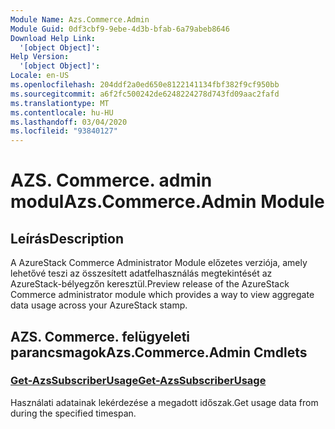 ```yaml
---
Module Name: Azs.Commerce.Admin
Module Guid: 0df3cbf9-9ebe-4d3b-bfab-6a79abeb8646
Download Help Link:
  '[object Object]': 
Help Version:
  '[object Object]': 
Locale: en-US
ms.openlocfilehash: 204ddf2a0ed650e8122141134fbf382f9cf950bb
ms.sourcegitcommit: a6f2fc500242de6248224278d743fd09aac2fafd
ms.translationtype: MT
ms.contentlocale: hu-HU
ms.lasthandoff: 03/04/2020
ms.locfileid: "93840127"
---
```

# <span data-ttu-id="206e1-101">AZS. Commerce. admin modul</span><span class="sxs-lookup"><span data-stu-id="206e1-101">Azs.Commerce.Admin Module</span></span>
## <span data-ttu-id="206e1-102">Leírás</span><span class="sxs-lookup"><span data-stu-id="206e1-102">Description</span></span>
<span data-ttu-id="206e1-103">A AzureStack Commerce Administrator Module előzetes verziója, amely lehetővé teszi az összesített adatfelhasználás megtekintését az AzureStack-bélyegzőn keresztül.</span><span class="sxs-lookup"><span data-stu-id="206e1-103">Preview release of the AzureStack Commerce administrator module which provides a way to view aggregate data usage across your AzureStack stamp.</span></span> 

## <span data-ttu-id="206e1-104">AZS. Commerce. felügyeleti parancsmagok</span><span class="sxs-lookup"><span data-stu-id="206e1-104">Azs.Commerce.Admin Cmdlets</span></span>
### [<span data-ttu-id="206e1-105">Get-AzsSubscriberUsage</span><span class="sxs-lookup"><span data-stu-id="206e1-105">Get-AzsSubscriberUsage</span></span>](Get-AzsSubscriberUsage.md)
<span data-ttu-id="206e1-106">Használati adatainak lekérdezése a megadott időszak.</span><span class="sxs-lookup"><span data-stu-id="206e1-106">Get usage data from during the specified timespan.</span></span>

